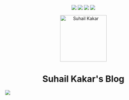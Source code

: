 <p align="center" width="100%">
      <img src="https://shields.io/badge/Powered%20by-Hashnode-blue?style=for-the-badge"> 
      <img src="https://shields.io/badge/Available%20At-blog.suhailkakar.com-orange?style=for-the-badge"> 
      <img src="https://shields.io/badge/Twitter-suhailkakar-yellow?style=for-the-badge"> 
      <img src="https://shields.io/badge/Featured on-tech--blogs.dev-blueviolet?style=for-the-badge"> 
</p>

<p align="center">
    <img width="150" height="auto" src="https://i.ibb.co/JHpDQDD/Untitled-design-3.png" alt="Suhail Kakar" />
<h1 align="center">Suhail Kakar's Blog</h1>
<img src="https://i.ibb.co/JQdBC1T/screely-1640774370057.png" />
